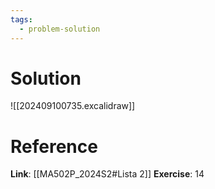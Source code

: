 ```yaml
---
tags:
  - problem-solution
---
```

# Solution
![[202409100735.excalidraw]]

# Reference
**Link**: [[MA502P_2024S2#Lista 2]]
**Exercise**: 14